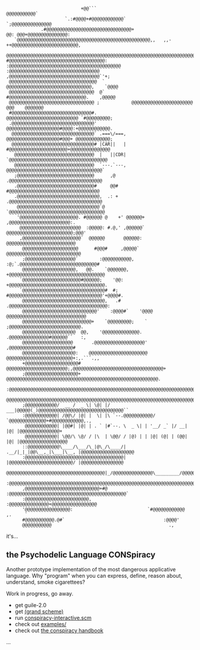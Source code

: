                                 +@@```                                             @@@@@@@@@@@`      
                          `.:#@@@@+#@@@@@@@@@@@@`                               `;@@@@@@@@@@@@@@@       
                 .#@@@@@@@@@@@@@@@@@@@@@@@@@@@@@@@@+                     @@: @@@+@@@@@@@@@@@@@@@:       
       `@@@@@@@@@@@@@@@@@@@@@@@@@@@@@@@@@@@@@@@@@@@@@@@@@@,,   ,,-++@@@@@@@@@@@@@@@@@@@@@@@@@,        
     @@@@@@@@@@@@@@@@@@@@@@@@@@@@@@@@@@@@@@@@@@@@@@@@@@@@@@@@@@@@@@@@@@@@@@@@@@@@@@@@@@@@@#           
    #@@@@@@@@@@@@@@@@@@@@@@@@@@@@@@@@@@@@:    :@@@@@@@@@@@@@@@@@@@@@@@@@@@@@@@@@@@@@@@@@@             
    :@@@@@@@@@@@@@@@@@@@@@@@@@@@@@@@@@@         ,@@@@@@@@@@@@@@@@@@@@@@@@@@@@@@@@@@`'+;               
     @@@@@@@@@@@@@@@@@@@@@@@@@@@@@@@@@  `         @@@@@@@@@@@@@@@@@@@@@@@@@@@@@@@@,    `@@@@          
     @@@@@@@@@@@@@@@@@@@@@@@@@@@@@@@@  @`         #@@@@@@@@@@@@@@@@@@@@@@@@@@@@@.    ,@@@@@           
     @@@@@@@@@@@@@@@@@@@@@@@@@@@@@@@@ ;            @@@@@@@@@@@@@@@@@@@@@@@  @@@    @@@@@@@            
     #@@@@@@@@@@@@@@@@@@@@@@@@@@@@@@#.             @@@@@@@@@@@@@@@@@@@@@@@@@@@ `#@@@@@@@@@;           
     .@@@@@@@@@@@@@@@@@@@@@@@@@@@@@@@'             @@@@@@@@@@@@@@@@@@@@#@@@@:+@@@@@@@@@@@@.           
      @@@@@@@@@@@@@@@@@@@@@@@@@@@@@@@` .===\/===, @@@@@@@@@@@@@@@@@@@@#@@@+ @@@@@@@@@@@@@;            
      @@@@@@@@@@@@@@@@@@@@@@@@@@@@@@@# |CAR||   | #@@@@@@@@@@@@@@@@@@@@@@+@@@@@@@@@@@@@@@             
       @@@@@@@@@@@@@@@@@@@@@@@@@@@@@@  |   ||CDR| `@@@@@@@@@@@@@@@@@@@@@@@@@@@@@@@@@@@@@              
       @@@@@@@@@@@@@@@@@@@@@@@@@@@@@@  `---.`---,  @@@@@@@@@@@@@@@@@@@@@@@@@@@@@@@@@@@@`              
       ;@@@@@@@@@@@@@@@@@@@@@@@@@@@@@      ,@     .@@@@@@@@@@@@@@@@@@@@@@@@@@@@@@@@@@@               
       .@@@@@@@@@@@@@@@@@@@@@@@@@@@@@#     @@#    #@@@@@@@@@@@@@@@@@@@@@@@@@@@@@@@@@@                
       .@@@@@@@@@@@@@@@@@@@@@@@@@@@@@@@,  .: +  .@@@@@@@@@@@@@@@@@@@@@@@@@@@@@@@@@@@                
        @@@@@@@@@@@@@@@@@@@@@@@@@@@@@@@`@       `@@@@@@@@@@@@@@@@@@@@@@@@@@@@@@@@@@@@                
        '@@@@@@@@@@@@@@@@@@@@@@. #@@@@@@ @    +' @@@@@@+  ,@@@@@@@@@@@@@@@@@@@@@@@:.                   
         @@@@@@@@@@@@@@@@@@@@@@@  :@@@@@: #.@,' ,@@@@@@`   @@@@@@@@@@@@@@@@@@@@@@@@@;@@@'               
         ,@@@@@@@@@@@@@@@@@@@@@@`  @@@@@@       @@@@@@:     @@@@@@@@@@@@@@@@@@@@@@@@@@              
          @@@@@@@@@@@@@@@@@@@@@      #@@@#     ,@@@@@`      @@@@@@@@@@@@@@@@@@@@@@@@@@@@             
          ;@@@@@@@@@@@@@@@@@@@`        :@@@@@@@@@@@,   :@;`.@@@@@@@@@@@@@@@@@@@@@@@@@@@@@#           
          @@@@@@@@@@@@@@@@@@@@,   @@.    `@@@@@@@,   +@@@@@@@@@@@@@@@@@@@@@@@@@@@@@@@@@@@@       
         `@@@@@@@@@@@@@@@@@@@@@@#@@@@@@;    '@@:   +@@@@@@@@@@@@@@@@@@@@@@@@@@@@@@@@@@@@.     
         `@@@@@@@@@@@@@@@@@@@@@@@@@@@@@@@#  #;   #@@@@@@@@@@@@@@@@@@@@@@@@@@@@@@@@@@@'+@@@@#.
          @@@@@@@@@@@@@@@@@@@@@@@@@@@@@@@,   .#    .@@@@@@@@@@@@@@@@@@@@@@@@@@@@@@@@@@@@@:         
          @@@@@@@@@@@@@@@@@@@@@@@@@@@@'    :@@@@#`    '@@@@  @@@@@@@@@@@@@@@@@@@@@@@@@@@@@@          
          @@@@@@@@@@@@@@@@@@@@@@@@@@+    `@@@@@@@@@;    `    ;@@@@@@@@@@@@@@@@@@@@@@@@@@@.          
          @@@@@@@@@@@@@@@@@@@@  @@,    '@@@@@@@@@@@@@@.     .@@@@@@@@@@@@@@@#@@@@@@``   :,           
          @@@@@@@@@@@@@@@@@@@       .@@@@@@@@@@@@@@@@@@@'  ,@@@@@@@@@@@@@@@@@@@@@@@@#                   
          @@@@@@@@@@@@@@@@@@@@:    @@@@@@@@@@@@@@@@@@@@@@   @@@@@@@@@@@@@@@@@@@@@@@@@+:,.```.,,
          +@@@@@@@@@@@@@@@@@@@@#  @@@@@@@@@@@@@@@@@@@@@@@;,@@@@@@@@@@@@@@@@@@@@@@@@@@@@@@@@@@+ 
          ;@@@@@@@@@@@@@@@@@@@@+  @@@@@@@@@@@@@@@@@@@@@@@@@@@@@@@@@@@@@@@@@@@@@@@@@@@@@@@@@.           
          :@@@@@@@@@@@@@@@@@@@@@@@@@@@@@@@@@@@@@@@@@@@@@@@@@@@@@@@@@@@@@@@@@@@@@@@@@@@@@@@+           
          @@@@@@@@@@@@@@@@@@@@@@@@@@@@@@@@@@@@@@@@@@@@@@@@@@@@@@@@@@@@@@@@@@@@@@@@@@@@@@@
          ;@@@@@@@@@@@@/  __ /  _ \| \@| |/  ___|@@@@@(_)@@@@@@@@@@@@@@@@@@@@@@@@@@@@@@@@``
          :@@@@@@@@@@@@| /@@\/ |@| |  \| |\ `--.@@@@@@@@@@@/ `@@@@@@@@@@@@@@+#@@@@@@@@@@@@,.,
           @@@@@@@@@@@@| |@@#| |@| | . ` |#`--. \  _ \| | '__/ _` |/ __| |@| |@@@@@@@@@@@@@@@+
           @@@@@@@@@@@@| \@@/\ \@/ / |\  | \@@/ / |@) | | |@| (@| | (@@| |@| |@@@@@@@@@@@@@@@@@@
          ::@@@@@@@@@@@@\____/\___/\_|@\_/\____/| .__/|_|_|@@\__,_|\___|\__, |@@@@@@@@@@@@@@@@@@@@
          :@@@@@@@@@@@@@@@@@@@@@@@@@@@@@@@@@@@@@| |@@@@@@@@@@@@@@@@@@@@@@@@/ |@@@@@@@@@@@@@@@@
           @@@@@@@@@@@@@@@@@@@@@@@@@@@@@@@@@@@@@|_/@@@@@@@@@@@@@@@\_________/@@@@@@@@@@@##`
          :@@@@@@@@@@@@@@@@@@@@@@@@@@@@@@@@@@@@@@@@@@@@@@@@@@@@@@@@@@@@@@@@@@@@@@@@@@@@@
          ,@@@@@@@@@@@@@@@@@@@@@@@@@@@@+#@  :@@@@@@@@@@@@@@@@@@@@@@@@@@@@@@@@@@@@@@@@@@@@`              
          :@@@@@@@@@@@@@@@@@@@@@@@@,                :@@@@@@@@@@@@@@@+@@@@@@@@@@@@@@@@@                  
          '@@@@@@@@@@@@@@@@@:                            `#@@@@@@@@@@@@    ,.     `                     
          #@@@@@@@@@@@.@#`                                     :@@@@'                                   
          @@@@@@@@@@@                                            .,                                     


it's...
## the Psychodelic Language CONSpiracy

Another prototype implementation of the most dangerous applicative language.
Why "program" when you can express, define, reason about, understand, smoke cigarettees?

Work in progress, go away.


- get guile-2.0
- get [(grand scheme)](https://github.com/plande/grand-scheme)
- run [conspiracy-interactive.scm](conspiracy-interactive.scm)
- check out [examples/](examples/)
- check out [the conspiracy handbook](docs/handbook.txt)

...